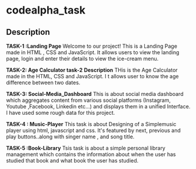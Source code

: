 # codealpha_task 
## Description
**TASK-1 :Landing Page**
Welcome to our project! This is a Landing Page made in HTML , CSS  and JavaScript. It allows users to view the landing page, login and enter their details to view the ice-cream menu. 

**TASK-2: Age Calculator task-2**
**Description**
THis is the Age Calculator made in the HTML, CSS and JavaScript. I t allows user to know the age difference between two dates.

**TASK-3: Social-Media_Dashboard**
This is about social media dashboard which aggregates content from various social platforms (Instagram, Youtube ,Facebook, Linkedin etc...) and displays them in a unified Interface.
I have used some rough data for this project.

**TASK-4 : Music-Player**
This task is about Designing of a Simplemusic player using html, javascript and css. It's featured by next, previous and play buttons..along with singer name , and song title.

**TASK-5 :Book-Library**
Tsis task is about a simple personal library management which contains the information about when the user has studied that book and what book the user has studied. 

